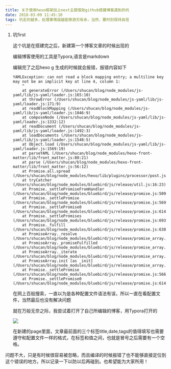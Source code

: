 ```yaml
---
title: 关于使用hexo框架加上next主题借助github搭建博客遇到的坑
date: 2018-03-09 11:45:10
tags: 坑走的越多，处理事情就越能够游刃有余，当然，要时刻保持自信
---
```


1. 坑first

   这个坑是在搭建完之后，新建第一个博客文章的时候出现的

   编辑博客使用的工具是Typora,语言是markdown

   编辑完了之后hexo g 生成的时候就会报错，报错内容如下

   ~~~
   YAMLException: can not read a block mapping entry; a multiline key may not be an implicit key at line 4, column 1:
       ^
       at generateError (/Users/shucan/blog/node_modules/js-yaml/lib/js-yaml/loader.js:165:10)
       at throwError (/Users/shucan/blog/node_modules/js-yaml/lib/js-yaml/loader.js:171:9)
       at readBlockMapping (/Users/shucan/blog/node_modules/js-yaml/lib/js-yaml/loader.js:1046:9)
       at composeNode (/Users/shucan/blog/node_modules/js-yaml/lib/js-yaml/loader.js:1332:12)
       at readDocument (/Users/shucan/blog/node_modules/js-yaml/lib/js-yaml/loader.js:1492:3)
       at loadDocuments (/Users/shucan/blog/node_modules/js-yaml/lib/js-yaml/loader.js:1548:5)
       at Object.load (/Users/shucan/blog/node_modules/js-yaml/lib/js-yaml/loader.js:1569:19)
       at parseYAML (/Users/shucan/blog/node_modules/hexo-front-matter/lib/front_matter.js:80:21)
       at parse (/Users/shucan/blog/node_modules/hexo-front-matter/lib/front_matter.js:56:12)
       at Promise.all.spread (/Users/shucan/blog/node_modules/hexo/lib/plugins/processor/post.js:52:20)
       at tryCatcher (/Users/shucan/blog/node_modules/bluebird/js/release/util.js:16:23)
       at Promise._settlePromiseFromHandler (/Users/shucan/blog/node_modules/bluebird/js/release/promise.js:509:35)
       at Promise._settlePromise (/Users/shucan/blog/node_modules/bluebird/js/release/promise.js:569:18)
       at Promise._settlePromise0 (/Users/shucan/blog/node_modules/bluebird/js/release/promise.js:614:10)
       at Promise._settlePromises (/Users/shucan/blog/node_modules/bluebird/js/release/promise.js:693:18)
       at Promise._fulfill (/Users/shucan/blog/node_modules/bluebird/js/release/promise.js:638:18)
       at PromiseArray._resolve (/Users/shucan/blog/node_modules/bluebird/js/release/promise_array.js:126:19)
       at PromiseArray._promiseFulfilled (/Users/shucan/blog/node_modules/bluebird/js/release/promise_array.js:144:14)
       at PromiseArray._iterate (/Users/shucan/blog/node_modules/bluebird/js/release/promise_array.js:114:31)
       at PromiseArray.init [as _init] (/Users/shucan/blog/node_modules/bluebird/js/release/promise_array.js:78:10)
       at Promise._settlePromise (/Users/shucan/blog/node_modules/bluebird/js/release/promise.js:566:21)
       at Promise._settlePromise0 (/Users/shucan/blog/node_modules/bluebird/js/release/promise.js:614:10)
   ~~~

   在网上百般搜索，一直以为是各种配置文件语法有误，所以一直在看配置文件，当然最后也没有解决问题

   就在万般无奈之际，我尝试着打开了自己所编辑的博客，用Typora打开的

   <img src="https://raw.githubusercontent.com/ShuCan-git-up/ShuCan-git-up.github.io/master/images/photo/source/bug-001.png"/>

   在新建的page里面，文章最前面的三个标签title,date,tags的值得填写也需要遵守和配置文件一样的格式，在标签和值之间，也就是冒号之后需要有一个空格。

问题不大，只是有时候很容易被忽略，而且编译的时候报错了也不能够直接定位到这个错误的地方。所以记录一下以防以后再碰到。也希望能为大家所用！

